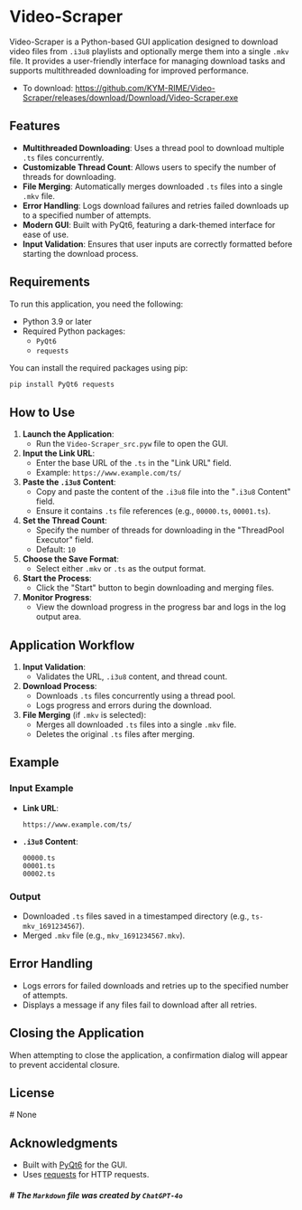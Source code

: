 # Video-Scraper

Video-Scraper is a Python-based GUI application designed to download video files from `.i3u8` playlists and optionally merge them into a single `.mkv` file. It provides a user-friendly interface for managing download tasks and supports multithreaded downloading for improved performance.

- To download: <https://github.com/KYM-RIME/Video-Scraper/releases/download/Download/Video-Scraper.exe>

## Features

- **Multithreaded Downloading**: Uses a thread pool to download multiple `.ts` files concurrently.
- **Customizable Thread Count**: Allows users to specify the number of threads for downloading.
- **File Merging**: Automatically merges downloaded `.ts` files into a single `.mkv` file.
- **Error Handling**: Logs download failures and retries failed downloads up to a specified number of attempts.
- **Modern GUI**: Built with PyQt6, featuring a dark-themed interface for ease of use.
- **Input Validation**: Ensures that user inputs are correctly formatted before starting the download process.

## Requirements

To run this application, you need the following:

- Python 3.9 or later
- Required Python packages:
  - `PyQt6`
  - `requests`

You can install the required packages using pip:

```bash
pip install PyQt6 requests
```

## How to Use

1. **Launch the Application**: 
    - Run the `Video-Scraper_src.pyw` file to open the GUI.
2. **Input the Link URL**:
   - Enter the base URL of the `.ts` in the "Link URL" field.
   - Example: `https://www.example.com/ts/`
3. **Paste the `.i3u8` Content**:
   - Copy and paste the content of the `.i3u8` file into the "`.i3u8` Content" field.
   - Ensure it contains `.ts` file references (e.g., `00000.ts`, `00001.ts`).
4. **Set the Thread Count**:
   - Specify the number of threads for downloading in the "ThreadPool Executor" field.
   - Default: `10`
5. **Choose the Save Format**:
   - Select either `.mkv` or `.ts` as the output format.
6. **Start the Process**:
   - Click the "Start" button to begin downloading and merging files.
7. **Monitor Progress**:
   - View the download progress in the progress bar and logs in the log output area.

## Application Workflow

1. **Input Validation**:
   - Validates the URL, `.i3u8` content, and thread count.
2. **Download Process**:
   - Downloads `.ts` files concurrently using a thread pool.
   - Logs progress and errors during the download.
3. **File Merging** (if `.mkv` is selected):
   - Merges all downloaded `.ts` files into a single `.mkv` file.
   - Deletes the original `.ts` files after merging.

## Example

### Input Example

- **Link URL**: 
  ```
  https://www.example.com/ts/
  ```
- **`.i3u8` Content**:
  ```
  00000.ts
  00001.ts
  00002.ts
  ```

### Output

- Downloaded `.ts` files saved in a timestamped directory (e.g., `ts-mkv_1691234567`).
- Merged `.mkv` file (e.g., `mkv_1691234567.mkv`).

## Error Handling

- Logs errors for failed downloads and retries up to the specified number of attempts.
- Displays a message if any files fail to download after all retries.

## Closing the Application

When attempting to close the application, a confirmation dialog will appear to prevent accidental closure.

## License

\# None

## Acknowledgments

- Built with [PyQt6](https://riverbankcomputing.com/software/pyqt/intro) for the GUI.
- Uses [requests](https://docs.python-requests.org/en/latest/) for HTTP requests.

##### \# The `Markdown` file was created by `ChatGPT-4o`
